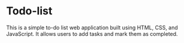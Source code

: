 # Todo-list
This is a simple to-do list web application built using HTML, CSS, and JavaScript. It allows users to add tasks and mark them as completed.
